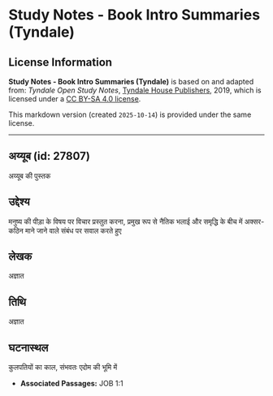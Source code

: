 # Study Notes - Book Intro Summaries (Tyndale)

## License Information

**Study Notes - Book Intro Summaries (Tyndale)** is based on and adapted from: _Tyndale Open Study Notes_, [Tyndale House Publishers](https://tyndaleopenresources.com/), 2019, which is licensed under a [CC BY-SA 4.0 license](https://creativecommons.org/licenses/by-sa/4.0/legalcode.en).

This markdown version (created `2025-10-14`) is provided under the same license.



--------------------------------

## अय्यूब (id: 27807)

अय्यूब की पुस्तक

उद्देश्य
--------

मनुष्य की पीड़ा के विषय पर विचार प्रस्तुत करना, प्रमुख रूप से नैतिक भलाई और समृद्धि के बीच में अक्सर\-कठिन माने जाने वाले संबंध पर सवाल करते हुए

लेखक
----

अज्ञात

तिथि
----

अज्ञात

घटनास्थल
--------

कुलपतियों का काल, संभवतः एदोम की भूमि में

* **Associated Passages:** JOB 1:1

